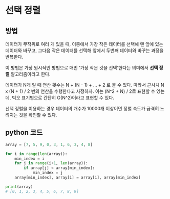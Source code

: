 # 선택 정렬

## 방법

데이터가 무작위로 여러 개 있을 때, 이중에서 가장 작은 데이터를 선택해 맨 앞에 있는 데이터와 바꾸고, 그다음 작은 데이터를 선택해 앞에서 두번째 데이터와 바꾸는 과정을 반복한다.

이 방법은 가장 원시적인 방법으로 매번 '가장 작은 것을 선택'한다는 의미에서 **선택 정렬** 알고리즘이라고 한다.

데이터가 N개 일 때 연산 횟수는 N + (N - 1) + ... + 2 로 볼 수 있다. 따라서 근사치 N x (N + 1) / 2 번의 연산을 수행한다고 사정하자. 이는 (N^2 + N) / 2로 표현할 수 있는데, 빅오 표기법으로 간단히 O(N^2)이라고 표현할 수 있다.

선택 정렬을 이용하는 경우 데이터의 개수가 10000개 이상이면 정렬 속도가 급격히 느려지는 것을 확인할 수 있다.

## python 코드

```python
array = [7, 5, 9, 0, 3, 1, 6, 2, 4, 8]

for i in range(len(array)):
    min_index = i
    for j in range(i+1, len(array)):
        if array[j] < array[min_index]:
            min_index = j
    array[min_index], array[i] = array[i], array[min_index]

print(array)
# [0, 1, 2, 3, 4, 5, 6, 7, 8, 9]
```
